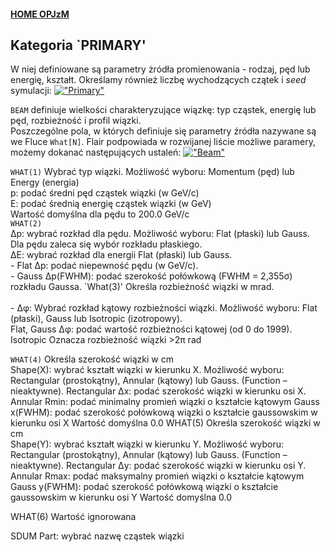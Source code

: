 #### [HOME OPJzM](https://agnieszkamucha.github.io/OPJzM/)
## Kategoria `PRIMARY'
W niej definiowane są parametry żródła promienowania - rodzaj, pęd lub energię, kształt. Określamy również liczbę wychodzących czątek i _seed_ symulacji:
[!["Primary"](Images/primary.png)](Images/primary.jpg)

`BEAM` definiuje wielkości charakteryzujące wiązkę: typ cząstek, energię lub pęd, rozbieżność i profil wiązki.<BR>
Poszczególne pola, w których definiuje się parametry źródła nazywane są we Fluce `What[N]`. Flair podpowiada w rozwijanej liście możliwe paramery, możemy dokanać następujących ustaleń:
[!["Beam"](Images/beam.png)](Images/beam.jpg)

`WHAT(1)`
Wybrać typ wiązki. Możliwość wyboru: Momentum (pęd) lub Energy (energia) <br> 
	p:	podać średni pęd cząstek wiązki (w GeV/c) <br>
	E:	podać średnią energię cząstek wiązki (w GeV) <br>
Wartość domyślna dla pędu to 200.0 GeV/c  
`WHAT(2)`	
	Δp:	wybrać rozkład dla pędu. Możliwość wyboru: Flat (płaski) lub Gauss. Dla pędu zaleca się wybór rozkładu płaskiego. <br>
	ΔE:	wybrać rozkład dla energii Flat (płaski) lub Gauss.<br>
	- Flat	Δp: podać niepewność pędu (w GeV/c).<br>
	- Gauss	Δp(FWHM): podać szerokość połówkową (FWHM = 2,355σ) rozkładu Gaussa. 
`What(3)' Określa rozbieżność wiązki w mrad. <br>	
	- Δφ: Wybrać rozkład kątowy rozbieżności wiązki. Możliwość wyboru: Flat (płaski), Gauss lub Isotropic (izotropowy). <br>
	Flat, Gauss	Δφ: podać wartość rozbieżności kątowej (od 0 do 1999).<br>
	Isotropic	Oznacza rozbieżność wiązki >2π rad <br>

`WHAT(4)`
Określa szerokość wiązki w cm	
	Shape(X):	wybrać kształt wiązki w kierunku X. Możliwość wyboru: Rectangular (prostokątny), Annular (kątowy) lub Gauss. (Function – nieaktywne). 
	Rectangular	Δx: podać szerokość wiązki w kierunku osi X.
	Annular	Rmin: podać minimalny promień wiązki o kształcie kątowym
	Gauss		x(FWHM): podać szerokość połówkową wiązki o kształcie gaussowskim 
 		w kierunku osi X
Wartość domyślna 0.0
WHAT(5)
Określa szerokość wiązki w cm	
	Shape(Y):	wybrać kształt wiązki w kierunku Y. Możliwość wyboru: Rectangular (prostokątny), Annular (kątowy) lub Gauss. (Function – nieaktywne). 
	Rectangular	Δy: podać szerokość wiązki w kierunku osi Y.
	Annular	Rmax: podać maksymalny promień wiązki o kształcie kątowym
	Gauss		y(FWHM): podać szerokość połówkową wiązki o kształcie gaussowskim 
 		w kierunku osi Y
Wartość domyślna 0.0

WHAT(6)
Wartość ignorowana

SDUM 
Part:	wybrać nazwę cząstek wiązki
